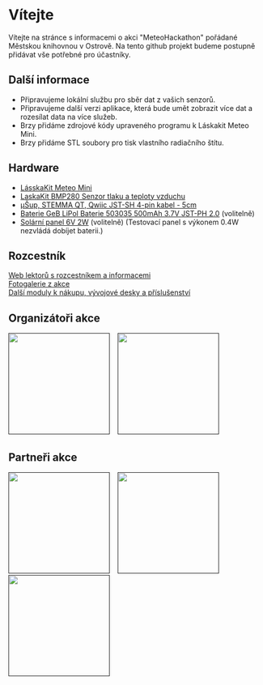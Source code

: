<h1>Vítejte</h1>
Vítejte na stránce s informacemi o akci "MeteoHackathon" pořádané Městskou knihovnou v Ostrově.
Na tento github projekt budeme postupně přidávat vše potřebné pro účastníky.

<h2>Další informace</h2>
<ul>
<li>Připravujeme lokální službu pro sběr dat z vašich senzorů.</li>
<li>Připravujeme další verzi aplikace, která bude umět zobrazit více dat a rozesílat data na více služeb.</li>
<li>Brzy přidáme zdrojové kódy upraveného programu k Láskakit Meteo Mini.</li>
<li>Brzy přidáme STL soubory pro tisk vlastního radiačního štítu.</li>
</ul>

<h2>Hardware</h2>
<ul>
<li><a href="https://www.laskakit.cz/laskakit-meteo-mini/?variantId=10476">LásskaKit Meteo Mini</a></li>
<li><a href="https://www.laskakit.cz/laskakit-bmp280-senzor-tlaku-a-teploty-vzduchu/">LaskaKit BMP280 Senzor tlaku a teploty vzduchu</a></li>
<li><a href="https://www.laskakit.cz/--sup--stemma-qt--qwiic-jst-sh-4-pin-kabel-5cm/">μŠup, STEMMA QT, Qwiic JST-SH 4-pin kabel - 5cm</a></li>
<li><a href="https://www.laskakit.cz/baterie-li-po-3-7v-500mah-lipo/">Baterie GeB LiPol Baterie 503035 500mAh 3.7V JST-PH 2.0</a> (volitelně)</li>
<li><a href="https://www.laskakit.cz/solarni-panel-6v-2w/">Solární panel 6V 2W</a> (volitelně) (Testovací panel s výkonem 0.4W nezvládá dobíjet baterii.)</li>

</ul>

<h2>Rozcestník</h2>
<a href="https://a3d.czlan.cz/nase-projekty/meteohackathon-2023/" target="_blank">Web lektorů s rozcestníkem a informacemi</a><br>
<a href="https://mkostrov.cz/index.php?l=cs&p=akce&a=1394-meteohackathon-2023#fotky" target="_blank">Fotogalerie z akce</a><br>
<a href="https://www.laskakit.cz/vyhledavani/?string=l%C3%A1skakit" target="_blank">Další moduly k nákupu, vývojové desky a příslušenství</a><br>

<h2>Organizátoři akce</h2>
<a href=""><img src="https://a3d.czlan.cz/wp-content/uploads/2023/10/Mestska-knihovna-Ostrov-logo.png" width="200px"></a>&nbsp;&nbsp;&nbsp;
<a href=""><img src="https://a3d.czlan.cz/wp-content/uploads/2023/10/czlan-Corel-bolt-1024x312.png" width="200px"></a>&nbsp;&nbsp;&nbsp;
<h2>Partneři akce</h2>
<a href=""><img src="https://a3d.czlan.cz/wp-content/uploads/2023/10/RGB_Meet_and_Code_Logo@4x.png" width="200px"></a>&nbsp;&nbsp;&nbsp;
<a href=""><img src="https://a3d.czlan.cz/wp-content/uploads/2023/10/laskakit_tagline_crop-1-1024x260.png" width="200px"></a>&nbsp;&nbsp;&nbsp;
<a href=""><img src="https://a3d.czlan.cz/wp-content/uploads/2023/10/TMEP-slogan.png" width="200px"></a>
